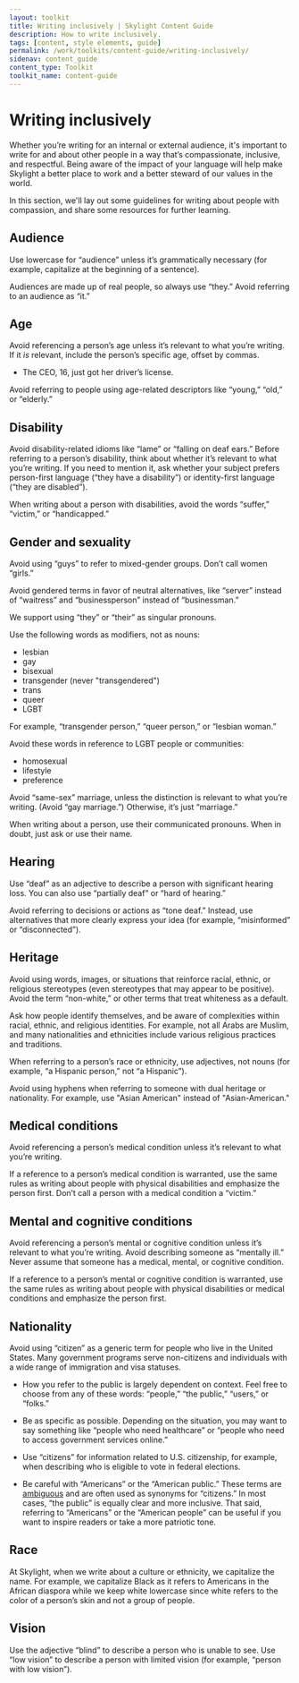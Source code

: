 ```yaml
---
layout: toolkit
title: Writing inclusively | Skylight Content Guide
description: How to write inclusively.
tags: [content, style elements, guide]
permalink: /work/toolkits/content-guide/writing-inclusively/
sidenav: content_guide
content_type: Toolkit
toolkit_name: content-guide
---
```


# Writing inclusively

Whether you’re writing for an internal or external audience, it's important to write for and about other people in a way that’s compassionate, inclusive, and respectful. Being aware of the impact of your language will help make Skylight a better place to work and a better steward of our values in the world.

In this section, we'll lay out some guidelines for writing about people with compassion, and share some resources for further learning.


## Audience

Use lowercase for “audience” unless it’s grammatically necessary (for example, capitalize at the beginning of a sentence).

Audiences are made up of real people, so always use “they.” Avoid referring to an audience as “it.”


## Age

Avoid referencing a person’s age unless it’s relevant to what you’re writing. If it _is_ relevant, include the person’s specific age, offset by commas.

* The CEO, 16, just got her driver’s license.

Avoid referring to people using age-related descriptors like “young,” “old,” or “elderly.”


## Disability

Avoid disability-related idioms like “lame” or “falling on deaf ears.” Before referring to a person’s disability, think about whether it’s relevant to what you’re writing. If you need to mention it, ask whether your subject prefers person-first language (“they have a disability”) or identity-first language (“they are disabled”).

When writing about a person with disabilities, avoid the words “suffer,” “victim,” or “handicapped.”


## Gender and sexuality

Avoid using “guys” to refer to mixed-gender groups. Don’t call women “girls.”

Avoid gendered terms in favor of neutral alternatives, like “server” instead of “waitress” and “businessperson” instead of “businessman.”

We support using “they” or “their” as singular pronouns.

Use the following words as modifiers, not as nouns:

* lesbian
* gay
* bisexual
* transgender (never "transgendered")
* trans
* queer
* LGBT

For example, “transgender person,” “queer person,” or “lesbian woman.”

Avoid these words in reference to LGBT people or communities:

* homosexual
* lifestyle
* preference

Avoid “same-sex” marriage, unless the distinction is relevant to what you’re writing. (Avoid “gay marriage.”) Otherwise, it’s just “marriage.”

When writing about a person, use their communicated pronouns. When in doubt, just ask or use their name.


## Hearing

Use “deaf” as an adjective to describe a person with significant hearing loss. You can also use “partially deaf” or “hard of hearing.”

Avoid referring to decisions or actions as “tone deaf.” Instead, use alternatives that more clearly express your idea (for example, “misinformed” or “disconnected”).


## Heritage

Avoid using words, images, or situations that reinforce racial, ethnic, or religious stereotypes (even stereotypes that may appear to be positive). Avoid the term “non-white,” or other terms that treat whiteness as a default.

Ask how people identify themselves, and be aware of complexities within racial, ethnic, and religious identities. For example, not all Arabs are Muslim, and many nationalities and ethnicities include various religious practices and traditions.

When referring to a person’s race or ethnicity, use adjectives, not nouns (for example, “a Hispanic person,” not “a Hispanic”).

Avoid using hyphens when referring to someone with dual heritage or nationality. For example, use "Asian American" instead of "Asian-American."


## Medical conditions

Avoid referencing a person’s medical condition unless it’s relevant to what you’re writing.

If a reference to a person’s medical condition is warranted, use the same rules as writing about people with physical disabilities and emphasize the person first. Don’t call a person with a medical condition a “victim.”


## Mental and cognitive conditions

Avoid referencing a person’s mental or cognitive condition unless it’s relevant to what you’re writing. Avoid describing someone as “mentally ill.” Never assume that someone has a medical, mental, or cognitive condition.

If a reference to a person’s mental or cognitive condition is warranted, use the same rules as writing about people with physical disabilities or medical conditions and emphasize the person first.


## Nationality

Avoid using “citizen” as a generic term for people who live in the United States. Many government programs serve non-citizens and individuals with a wide range of immigration and visa statuses.

* How you refer to the public is largely dependent on context. Feel free to choose from any of these words: “people,” “the public,” “users,” or “folks.”

* Be as specific as possible. Depending on the situation, you may want to say something like “people who need healthcare” or “people who need to access government services online.”

* Use “citizens” for information related to U.S. citizenship, for example, when describing who is eligible to vote in federal elections.

* Be careful with “Americans” or the “American public.” These terms are  [ambiguous](https://en.wikipedia.org/wiki/Names_for_United_States_citizens) and are often used as synonyms for “citizens.” In most cases, “the public” is equally clear and more inclusive. That said, referring to “Americans” or the “American people” can be useful if you want to inspire readers or take a more patriotic tone.


## Race

At Skylight, when we write about a culture or ethnicity, we capitalize the name. For example, we capitalize Black as it refers to Americans in the African diaspora while we keep white lowercase since white refers to the color of a person’s skin and not a group of people.


## Vision

Use the adjective “blind” to describe a person who is unable to see. Use “low vision” to describe a person with limited vision (for example, “person with low vision”).
